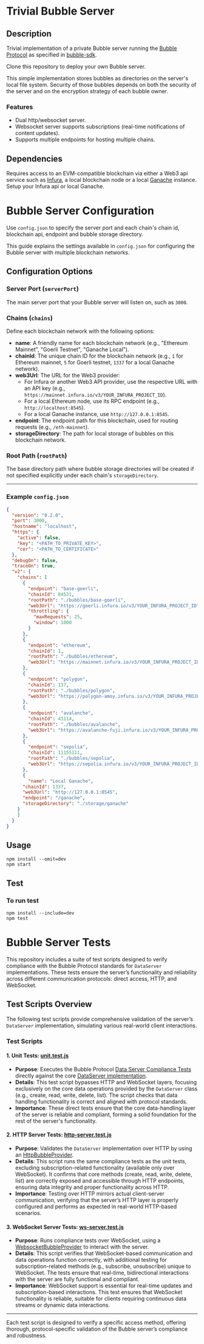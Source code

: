 # Trivial Bubble Server

## Description

Trivial implementation of a private Bubble server running the [Bubble Protocol](https://bubbleprotocol.com) as specified in [bubble-sdk](https://github.com/Bubble-Protocol/bubble-sdk/tree/main/packages/server).

Clone this repository to deploy your own Bubble server.

This simple implementation stores bubbles as directories on the server's local file system.  Security of those bubbles depends on both the security of the server and on the encryption strategy of each bubble owner.

### Features

- Dual http/websocket server.
- Websocket server supports subscriptions (real-time notifications of content updates).
- Supports multiple endpoints for hosting multiple chains.

## Dependencies

Requires access to an EVM-compatible blockchain via either a Web3 api service such as [Infura](https://www.infura.io/), a local blockchain node or a local [Ganache](https://trufflesuite.com/ganache/) instance. Setup your Infura api or local Ganache.


# Bubble Server Configuration

Use `config.json` to specify the server port and each chain's chain id, blockchain api, endpoint and bubble storage directory.

This guide explains the settings available in `config.json` for configuring the Bubble server with multiple blockchain networks.

## Configuration Options

### Server Port (`serverPort`)
The main server port that your Bubble server will listen on, such as `3000`.

### Chains (`chains`)
Define each blockchain network with the following options:

- **name**: A friendly name for each blockchain network (e.g., "Ethereum Mainnet", "Goerli Testnet", "Ganache Local").
- **chainId**: The unique chain ID for the blockchain network (e.g., `1` for Ethereum mainnet, `5` for Goerli testnet, `1337` for a local Ganache network).
- **web3Url**: The URL for the Web3 provider:
  - For Infura or another Web3 API provider, use the respective URL with an API key (e.g., `https://mainnet.infura.io/v3/YOUR_INFURA_PROJECT_ID`).
  - For a local Ethereum node, use its RPC endpoint (e.g., `http://localhost:8545`).
  - For a local Ganache instance, use `http://127.0.0.1:8545`.
- **endpoint**: The endpoint path for this blockchain, used for routing requests (e.g., `/eth-mainnet`).
- **storageDirectory**: The path for local storage of bubbles on this blockchain network.

### Root Path (`rootPath`)
The base directory path where bubble storage directories will be created if not specified explicitly under each chain's `storageDirectory`.

---

### Example `config.json`

```json
{
  "version": "0.2.0",
  "port": 3000,
  "hostname": "localhost",
  "https": {
    "active": false,
    "key": "<PATH_TO_PRIVATE_KEY>",
    "cer": "<PATH_TO_CERTIFICATE>"
  },
  "debugOn": false,
  "traceOn": true,
  "v2": {
    "chains": [
      {
        "endpoint": "base-goerli",
        "chainId": 84531,
        "rootPath": "./bubbles/base-goerli",
        "web3Url": "https://goerli.infura.io/v3/YOUR_INFURA_PROJECT_ID",
        "throttling": {
          "maxRequests": 25,
          "window": 1000
        }
      },
      {
        "endpoint": "ethereum",
        "chainId": 1,
        "rootPath": "./bubbles/ethereum",
        "web3Url": "https://mainnet.infura.io/v3/YOUR_INFURA_PROJECT_ID"
      },
      {
        "endpoint": "polygon",
        "chainId": 137,
        "rootPath": "./bubbles/polygon",
        "web3Url": "https://polygon-amoy.infura.io/v3/YOUR_INFURA_PROJECT_ID"
      },
      {
        "endpoint": "avalanche",
        "chainId": 43114,
        "rootPath": "./bubbles/avalanche",
        "web3Url": "https://avalanche-fuji.infura.io/v3/YOUR_INFURA_PROJECT_ID"
      },
      {
        "endpoint": "sepolia",
        "chainId": 11155111,
        "rootPath": "./bubbles/sepolia",
        "web3Url": "https://sepolia.infura.io/v3/YOUR_INFURA_PROJECT_ID"
      },
      {
        "name": "Local Ganache",
      "chainId": 1337,
      "web3Url": "http://127.0.0.1:8545",
      "endpoint": "/ganache",
      "storageDirectory": "./storage/ganache"
    }
    ]
  }
}
```
## Usage
```
npm install --omit=dev
npm start
```

## Test
### To run test
```
npm install --include=dev 
npm test
```

# Bubble Server Tests

This repository includes a suite of test scripts designed to verify compliance with the Bubble Protocol standards for `DataServer` implementations. These tests ensure the server’s functionality and reliability across different communication protocols: direct access, HTTP, and WebSocket.

## Test Scripts Overview

The following test scripts provide comprehensive validation of the server’s `DataServer` implementation, simulating various real-world client interactions.

### Test Scripts

#### 1. Unit Tests: [unit.test.js](./test/v2/unit.test.js)

- **Purpose**: Executes the Bubble Protocol [Data Server Compliance Tests](https://github.com/Bubble-Protocol/bubble-sdk/tree/main/packages/server/test/DataServerTestSuite) directly against the core [DataServer implementation](./src/v2/TrivialDataServer.js).
- **Details**: This test script bypasses HTTP and WebSocket layers, focusing exclusively on the core data operations provided by the `DataServer` class (e.g., create, read, write, delete, list). The script checks that data handling functionality is correct and aligned with protocol standards.
- **Importance**: These direct tests ensure that the core data-handling layer of the server is reliable and compliant, forming a solid foundation for the rest of the server's functionality.

#### 2. HTTP Server Tests: [http-server.test.js](./test/http-server.test.js)

- **Purpose**: Validates the `DataServer` implementation over HTTP by using an [HttpBubbleProvider](https://github.com/Bubble-Protocol/bubble-sdk/tree/main/packages/client/src/bubble-providers).
- **Details**: This script runs the same compliance tests as the unit tests, excluding subscription-related functionality (available only over WebSocket). It confirms that core methods (create, read, write, delete, list) are correctly exposed and accessible through HTTP endpoints, ensuring data integrity and proper functionality across HTTP.
- **Importance**: Testing over HTTP mirrors actual client-server communication, verifying that the server’s HTTP layer is properly configured and performs as expected in real-world HTTP-based scenarios.

#### 3. WebSocket Server Tests: [ws-server.test.js](./test/ws-server.test.js)

- **Purpose**: Runs compliance tests over WebSocket, using a [WebsocketBubbleProvider](https://github.com/Bubble-Protocol/bubble-sdk/tree/main/packages/client/src/bubble-providers) to interact with the server.
- **Details**: This script verifies that WebSocket-based communication and data operations function correctly, with additional testing for subscription-related methods (e.g., subscribe, unsubscribe) unique to WebSocket. The tests ensure that real-time, bidirectional interactions with the server are fully functional and compliant.
- **Importance**: WebSocket support is essential for real-time updates and subscription-based interactions. This test ensures that WebSocket functionality is reliable, suitable for clients requiring continuous data streams or dynamic data interactions.

---

Each test script is designed to verify a specific access method, offering thorough, protocol-specific validation of the Bubble server’s compliance and robustness.
